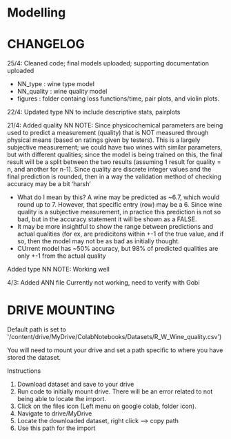 # Modelling

# CHANGELOG
25/4: Cleaned code; final models uploaded; supporting documentation uploaded
- NN_type : wine type model
- NN_quality : wine quality model
- figures : folder containg loss functions/time, pair plots, and violin plots.

22/4:
Updated type NN to include descriptive stats, pairplots

21/4:
Added quality NN
NOTE: 
Since physicochemical parameters are being used to predict a measurement (quality) that is NOT measured through physical means (based on ratings given by testers). This is a largely subjective measurement; we could have two wines with similar parameters, but with different qualities; since the model is being trained on this, the final result will be a split between the two results (assuming 1 result for quality = n, and another for n-1). Since quality are discrete integer values and the final prediction is rounded, then in a way the validation method of checking accuracy may be a bit ‘harsh’
- What do I mean by this? A wine may be predicted as ~6.7, which would round up to 7. However, that specific entry (row) may be a 6. Since wine quality is a subjective measurement, in practice this prediction is not so bad, but in the accuracy statement it will be shown as a FALSE.
- It may be more insightful to show the range between predictions and actual qualities (for ex, are predicitons within +-1 of the true value, and if so, then the model may not be as bad as initially thought.
- CUrrent model has ~50% accuracy, but 98% of predicted qualities are only +-1 from the actual quality

Added type NN
NOTE:
Working well

4/3:
Added ANN file
Currently not working, need to verify with Gobi

# DRIVE MOUNTING
Default path is set to
    '/content/drive/MyDrive/ColabNotebooks/Datasets/R_W_Wine_quality.csv')

You will need to mount your drive and set a path specific to where you have stored the dataset.

Instructions
1. Download dataset and save to your drive
2. Run code to initially mount drive. There will be an error related to not being able to locate the import.
3. Click on the files icon (Left menu on google colab, folder icon).
4. Navigate to drive/MyDrive
5. Locate the downloaded dataset, right click --> copy path
6. Use this path for the import
